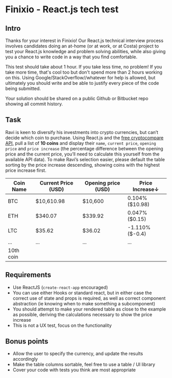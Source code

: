 # Finixio - React.js tech test
## Intro

Thanks for your interest in Finixio! Our React.js technical interview process involves candidates doing an at-home (or at work, or at Costa) project to test your React.js knowledge and problem solving abilities, while also giving you a chance to write code in a way that you find comfortable.

This test should take about 1 hour. If you take less time, no problem! If you take more time, that's cool too but don't spend more than 2 hours working on this. Using Google/StackOverflow//whatever for help is allowed, but ultimately you should write and be able to justify every piece of the code being submitted.

Your solution should be shared on a public Github or Bitbucket repo showing all commit history.

## Task
Ravi is keen to diversify his investments into crypto currencies, but can’t decide which coin to purchase. Using React.js and the [free cryptocompare API](https://min-api.cryptocompare.com/documentation), pull a list of **10 coins** and display their `name`, `current price`, `opening price` and `price increase` (the percentage difference between the opening price and the current price, you’ll need to calculate this yourself from the available API data). To make Ravi’s selection easier, please default the table sorting by the price increase descending, showing coins with the highest price increase first. 

| Coin Name | Current Price (USD) | Opening price (USD) | Price Increase↓ |
|-----------|---------------------|---------------------|-----------------|
| BTC       | $10,610.98          | $10,600             | 0.104% ($10.98) |
| ETH       | $340.07             | $339.92             | 0.047% ($0.15)  |
| LTC       | $35.62              | $36.02              | -1.110% ($-0.4) |
| ...       | ...                 | ...                 | ...             |
| 10th coin |                     |                     |                 |


## Requirements
- Use ReactJS (`create-react-app` encouraged)
- You can use either Hooks or standard react, but in either case the correct use of state and props is required, as well as correct component abstraction (ie knowing when to make something a subcomponent)
- You should attempt to make your rendered table as close to the example as possible, deriving the calculations necessary to show the price increase
- This is not a UX test, focus on the functionality

## Bonus points
- Allow the user to specify the currency, and update the results accordingly
- Make the table columns sortable, feel free to use a table / UI library
- Cover your code with tests you think are most appropriate
